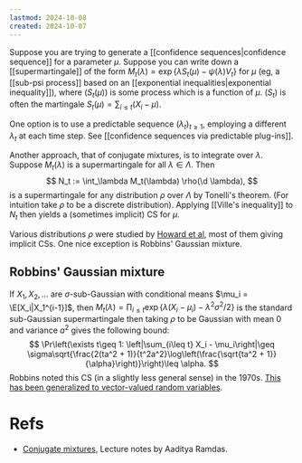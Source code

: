 ```yaml
---
lastmod: 2024-10-08
created: 2024-10-07
---
```


Suppose you are trying to generate a [[confidence sequences|confidence sequence]] for a parameter $\mu$. Suppose you can write down a [[supermartingale]] of the form $M_t(\lambda) = \exp\{ \lambda S_t(\mu) - \psi(\lambda) V_t\}$ for $\mu$ (eg, a [[sub-psi process]] based on an [[exponential inequalities|exponential inequality]]), where $(S_t(\mu))$ is some process which is a function of $\mu$. $(S_t)$ is often the martingale $S_t(\mu) = \sum_{i\leq t}(X_i - \mu)$.  

One option is to use a predictable sequence $(\lambda_t)_{t\geq 1}$, employing a different $\lambda_t$ at each time step. See [[confidence sequences via predictable plug-ins]]. 

Another approach, that of conjugate mixtures, is to integrate over $\lambda$. Suppose $M_t(\lambda$) is a supermartingale for all $\lambda\in\Lambda$. Then 
$$
N_t := \int_\lambda M_t(\lambda) \rho(\d \lambda),
$$
is a supermartingale for any distribution $\rho$ over $\Lambda$ by Tonelli's theorem. (For intuition take $\rho$ to be a discrete distribution).  Applying [[Ville's inequality]] to $N_t$ then yields a (sometimes implicit) CS for $\mu$. 

Various distributions $\rho$ were studied by [Howard et al](https://arxiv.org/pdf/1810.08240), most of them giving implicit CSs. One nice exception is Robbins' Gaussian mixture. 

## Robbins' Gaussian mixture
If $X_1,X_2,\dots$ are $\sigma$-sub-Gaussian with conditional means $\mu_i = \E[X_i|X_1^{i-1}]$, then $M_t(\lambda) = \prod_{i\leq t}\exp\{\lambda (X_i - \mu_i) - \lambda^2\sigma^2/2\}$ is the standard sub-Gaussian supermartingale then taking $\rho$ to be Gaussian with mean 0 and variance $a^2$ gives the following bound: 
$$
\Pr\left(\exists t\geq 1: \left|\sum_{i\leq t} X_i - \mu_i\right|\geq \sigma\sqrt{\frac{2(ta^2 + 1)}{t^2a^2}\log\left(\frac{\sqrt{ta^2 + 1}}{\alpha}\right)}\right)\leq \alpha.
$$
Robbins noted this CS (in a slightly less general sense) in the 1970s. [This has been generalized to vector-valued random variables](https://arxiv.org/pdf/2311.08168). 

# Refs 
- [Conjugate mixtures](https://www.stat.cmu.edu/~aramdas/martingales18/L18-conjugate.pdf), Lecture notes by Aaditya Ramdas. 